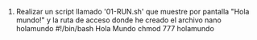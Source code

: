 1. Realizar un script llamado '01-RUN.sh' que muestre por pantalla "Hola mundo!"  y la ruta de acceso donde he creado el archivo
nano holamundo
#!/bin/bash
Hola Mundo
chmod 777 holamundo
